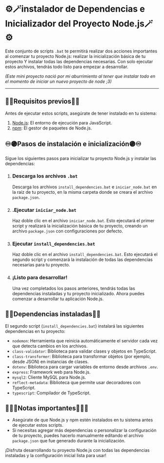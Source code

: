 # ⚙️🪄instalador de Dependencias e Inicializador del Proyecto Node.js🪄⚙️

Este conjunto de scripts `.bat` te permitirá realizar dos acciones importantes al comenzar tu proyecto Node.js: realizar la inicialización básica de tu proyecto Y instalar todas las dependencias necesarias. Con solo ejecutar estos archivos, tendrás todo listo para empezar a desarrollar. 

*(Este mini proyecto nació por mi aburrimiento al tener que instalar todo en el momento de iniciar un nuevo proyecto de node ;3)*

------



## 🌌🏁Requisitos previos🏁🌌

Antes de ejecutar estos scripts, asegúrate de tener instalado en tu sistema:

1. [Node.js](https://nodejs.org/): El entorno de ejecución para JavaScript.
2. [npm](https://www.npmjs.com/): El gestor de paquetes de Node.js.

## ♾️🟣Pasos de instalación e inicialización🟣♾️

Sigue los siguientes pasos para inicializar tu proyecto Node.js y instalar las dependencias:

1. ### Descarga los archivos `.bat`

   Descarga los archivos `install_dependencies.bat` e `iniciar_node.bat` en la raíz de tu proyecto, en la misma carpeta donde se creara el archivo `package.json`.

2. ### .Ejecutar `iniciar_node.bat`

   Haz doble clic en el archivo `iniciar_node.bat`. Esto ejecutará el primer script y realizará la inicialización básica de tu proyecto, creando un archivo `package.json` con configuraciones por defecto.

3. ### Ejecutar `install_dependencies.bat`

   Haz doble clic en el archivo `install_dependencies.bat`. Esto ejecutará el segundo script y comenzará la instalación de todas las dependencias necesarias para tu proyecto.

4. ### ¡Listo para desarrollar!

   Una vez completados los pasos anteriores, tendrás todas las dependencias instaladas y tu proyecto inicializado. Ahora puedes comenzar a desarrollar tu aplicación Node.js.

## 🎉🎇Dependencias instaladas🎇🎉

El segundo script (`install_dependencies.bat`) instalará las siguientes dependencias en tu proyecto:

- `nodemon`: Herramienta que reinicia automáticamente el servidor cada vez que detecta cambios en los archivos.
- `class-validator`: Biblioteca para validar clases y objetos en TypeScript.
- `class-transformer`: Biblioteca para transformar objetos (por ejemplo, desde JSON) en instancias de clases.
- `dotenv`: Biblioteca para cargar variables de entorno desde archivos `.env`.
- `express`: Framework web para Node.js.
- `mysql2`: Cliente MySQL para Node.js.
- `reflect-metadata`: Biblioteca que permite usar decoradores con TypeScript.
- `typescript`: Compilador de TypeScript.

## 😶‍🌫️🥽Notas importantes🥽😶‍🌫️

- Asegúrate de que Node.js y npm estén instalados en tu sistema antes de ejecutar estos scripts.
- Si necesitas agregar más dependencias o personalizar la configuración de tu proyecto, puedes hacerlo manualmente editando el archivo `package.json` que fue generado durante la inicialización.

¡Disfruta desarrollando tu proyecto Node.js con todas las dependencias instaladas y la configuración inicial lista para usar!